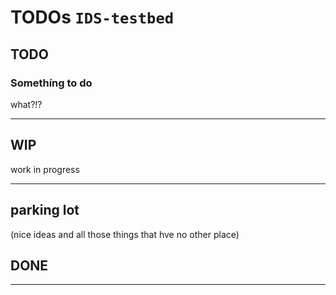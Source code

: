 # TODOs `IDS-testbed`

## TODO

### Somethíng to do

what?!?

---

## WIP

work in progress

---

## parking lot

(nice ideas and all those things that hve no other place)

## DONE

---
